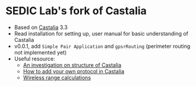 # SEDIC Lab's fork of Castalia
* Based on [Castalia](https://github.com/boulis/Castalia) 3.3
* Read installation for setting up, user manual for basic understanding of Castalia
* v0.0.1, add `Simple Pair Application` and `gpsrRouting` (perimeter routing not implemented yet)
* Useful resource:
  * [An investigation on structure of Castalia](https://www.thesisscientist.com/docs/AnnaWills/5621d417-37b0-45cb-8302-d04284214f9d.pdf)
  * [How to add your own protocol in Castalia](http://cpham.perso.univ-pau.fr/WSN-MODEL/Castalia.html)
  * [Wireless range calculations](http://www.electronicdesign.com/communications/understanding-wireless-range-calculations)

